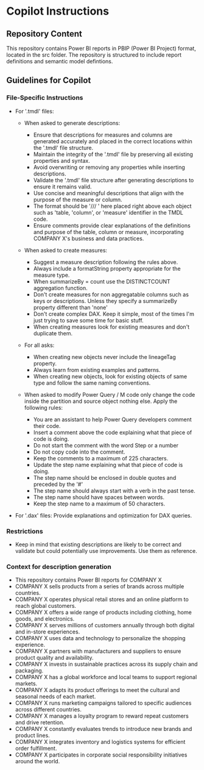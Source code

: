 <!---
Contributors: Jimmy Smeijsters (inspiration), John Kerski (PQ prompt)
-->

# Copilot Instructions

## Repository Content
This repository contains Power BI reports in PBIP (Power BI Project) format, located in the src folder. The repository is structured to include report definitions and semantic model defintions.

## Guidelines for Copilot

### File-Specific Instructions
- For '.tmdl' files:

    - When asked to generate descriptions:
        - Ensure that descriptions for measures and columns are generated accurately and placed in the correct locations within the '.tmdl' file structure.
        - Maintain the integrity of the '.tmdl' file by preserving all existing properties and syntax.
        - Avoid overwriting or removing any properties while inserting descriptions.
        - Validate the '.tmdl' file structure after generating descriptions to ensure it remains valid.
        - Use concise and meaningful descriptions that align with the purpose of the measure or column.
        - The format should be '/// <description goes here>' here placed right above each object such as 'table, 'column', or 'measure' identifier in the TMDL code.
        - Ensure comments provide clear explanations of the definitions and purpose of the table, column or measure, incorporating COMPANY X's business and data practices.

    - When asked to create measures:
        - Suggest a measure description following the rules above.
        - Always include a formatString property appropriate for the measure type.
        - When summarizeBy = count use the DISTINCTCOUNT aggregation function.
        - Don't create measures for non aggregatable columns such as keys or descriptions. Unless they specify a summarizeBy property different than 'none'
        - Don't create complex DAX. Keep it simple, most of the times I'm just trying to save some time for basic stuff.
        - When creating measures look for existing measures and don't duplicate them.

    - For all asks:
        - When creating new objects never include the lineageTag property.        
        - Always learn from existing examples and patterns.
        - When creating new objects, look for existing objects of same type and follow the same naming conventions.

    - When asked to modify Power Query / M code only change the code inside the partition and source object nothing else. Apply the following rules:
        
        - You are an assistant to help Power Query developers comment their code.         
        - Insert a comment above the code explaining what that piece of code is doing.
        - Do not start the comment with the word Step or a number
        - Do not copy code into the comment.
        - Keep the comments to a maximum of 225 characters.
        - Update the step name explaining what that piece of code is doing.
        - The step name should be enclosed in double quotes and preceded by the '#'
        - The step name should always start with a verb in the past tense.
        - The step name should have spaces between words. 
        - Keep the step name to a maximum of 50 characters.         

- For '.dax' files: Provide explanations and optimization for DAX queries.

### Restrictions
- Keep in mind that existing descriptions are likely to be correct and validate but could potentially use improvements. Use them as reference.

### Context for description generation
- This repository contains Power BI reports for COMPANY X
- COMPANY X sells products from a series of brands across multiple countries.
- COMPANY X operates physical retail stores and an online platform to reach global customers.
- COMPANY X offers a wide range of products including clothing, home goods, and electronics.
- COMPANY X serves millions of customers annually through both digital and in-store experiences.
- COMPANY X uses data and technology to personalize the shopping experience.
- COMPANY X partners with manufacturers and suppliers to ensure product quality and availability.
- COMPANY X invests in sustainable practices across its supply chain and packaging.
- COMPANY X has a global workforce and local teams to support regional markets.
- COMPANY X adapts its product offerings to meet the cultural and seasonal needs of each market.
- COMPANY X runs marketing campaigns tailored to specific audiences across different countries.
- COMPANY X manages a loyalty program to reward repeat customers and drive retention.
- COMPANY X constantly evaluates trends to introduce new brands and product lines.
- COMPANY X integrates inventory and logistics systems for efficient order fulfillment.
- COMPANY X participates in corporate social responsibility initiatives around the world.
